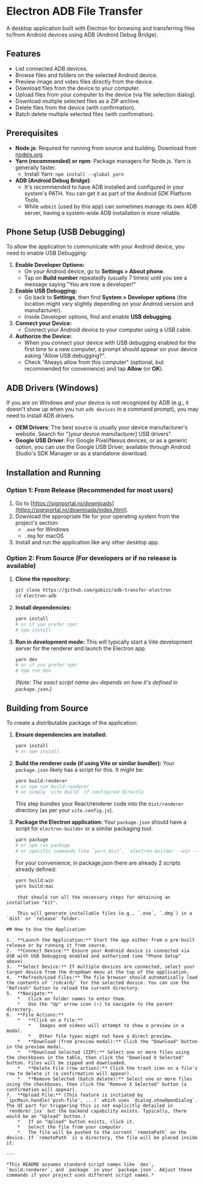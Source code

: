 # Electron ADB File Transfer

A desktop application built with Electron for browsing and transferring files to/from Android devices using ADB (Android Debug Bridge).

## Features

*   List connected ADB devices.
*   Browse files and folders on the selected Android device.
*   Preview image and video files directly from the device.
*   Download files from the device to your computer.
*   Upload files from your computer to the device (via file selection dialog).
*   Download multiple selected files as a ZIP archive.
*   Delete files from the device (with confirmation).
*   Batch delete multiple selected files (with confirmation).

## Prerequisites

*   **Node.js**: Required for running from source and building. Download from [nodejs.org](https://nodejs.org/).
*   **Yarn (recommended) or npm**: Package managers for Node.js. Yarn is generally faster.
    *   Install Yarn: `npm install --global yarn`
*   **ADB (Android Debug Bridge)**:
    *   It's recommended to have ADB installed and configured in your system's PATH. You can get it as part of the Android SDK Platform Tools.
    *   While `adbkit` (used by this app) can sometimes manage its own ADB server, having a system-wide ADB installation is more reliable.

## Phone Setup (USB Debugging)

To allow the application to communicate with your Android device, you need to enable USB Debugging:

1.  **Enable Developer Options:**
    *   On your Android device, go to **Settings > About phone**.
    *   Tap on **Build number** repeatedly (usually 7 times) until you see a message saying "You are now a developer!"
2.  **Enable USB Debugging:**
    *   Go back to **Settings**, then find **System > Developer options** (the location might vary slightly depending on your Android version and manufacturer).
    *   Inside Developer options, find and enable **USB debugging**.
3.  **Connect your Device:**
    *   Connect your Android device to your computer using a USB cable.
4.  **Authorize the Device:**
    *   When you connect your device with USB debugging enabled for the first time to a new computer, a prompt should appear on your device asking "Allow USB debugging?".
    *   Check "Always allow from this computer" (optional, but recommended for convenience) and tap **Allow** (or **OK**).

## ADB Drivers (Windows)

If you are on Windows and your device is not recognized by ADB (e.g., it doesn't show up when you run `adb devices` in a command prompt), you may need to install ADB drivers.

*   **OEM Drivers**: The best source is usually your device manufacturer's website. Search for "[your device manufacturer] USB drivers".
*   **Google USB Driver**: For Google Pixel/Nexus devices, or as a generic option, you can use the Google USB Driver, available through Android Studio's SDK Manager or as a standalone download.

## Installation and Running

### Option 1: From Release (Recommended for most users)

1.  Go to [https://signportal.ro/downloads](https://signportal.ro/downloads/index.html).
2.  Download the appropriate file for your operating system from the project's section:
    *   `.exe` for Windows
    *   `.dmg` for macOS
3.  Install and run the application like any other desktop app.

### Option 2: From Source (For developers or if no release is available)

1.  **Clone the repository:**
    ```bash
    git clone https://github.com/gabizz/adb-transfer-electron
    cd electron-adb
    ```
2.  **Install dependencies:**
    ```bash
    yarn install
    # or if you prefer npm:
    # npm install
    ```
3.  **Run in development mode:**
    This will typically start a Vite development server for the renderer and launch the Electron app.
    ```bash
    yarn dev
    # or if you prefer npm:
    # npm run dev
    ```
    *(Note: The exact script name `dev` depends on how it's defined in `package.json`.)*

## Building from Source

To create a distributable package of the application:

1.  **Ensure dependencies are installed:**
    ```bash
    yarn install
    # or npm install
    ```
2.  **Build the renderer code (if using Vite or similar bundler):**
    Your `package.json` likely has a script for this. It might be:
    ```bash
    yarn build:renderer
    # or npm run build:renderer
    # or simply `vite build` if configured directly
    ```
    This step bundles your React/renderer code into the `dist/renderer` directory (as per your `vite.config.js`).

3.  **Package the Electron application:**
    Your `package.json` should have a script for `electron-builder` or a similar packaging tool.
    ```bash
    yarn package
    # or npm run package
    # or specific commands like `yarn dist`, `electron-builder --win --mac`, etc.
    ```

    For your convenience, in package,json there are already 2 scripts already defined:
    ```bash
    yarn build:win
    yarn build:mac
```
    that should run all the necessary steps for obtaining an installation "kit".
    
    This will generate installable files (e.g., `.exe`, `.dmg`) in a `dist` or `release` folder.

## How to Use the Application

1.  **Launch the Application:** Start the app either from a pre-built release or by running it from source.
2.  **Connect Device:** Ensure your Android device is connected via USB with USB Debugging enabled and authorized (see "Phone Setup" above).
3.  **Select Device:** If multiple devices are connected, select your target device from the dropdown menu at the top of the application.
4.  **Refresh/Load Files:** The file browser should automatically load the contents of `/sdcard/` for the selected device. You can use the "Refresh" button to reload the current directory.
5.  **Navigate:**
    *   Click on folder names to enter them.
    *   Use the "Up" arrow icon (↑) to navigate to the parent directory.
6.  **File Actions:**
    *   **Click on a file:**
        *   Images and videos will attempt to show a preview in a modal.
        *   Other file types might not have a direct preview.
    *   **Download (from preview modal):** Click the "Download" button in the preview modal.
    *   **Download Selected (ZIP):** Select one or more files using the checkboxes in the table, then click the "Download X Selected" button. Files will be zipped and downloaded.
    *   **Delete File (row action):** Click the trash icon on a file's row to delete it (a confirmation will appear).
    *   **Remove Selected (batch delete):** Select one or more files using the checkboxes, then click the "Remove X Selected" button (a confirmation will appear).
7.  **Upload File:** (This feature is initiated by `ipcMain.handle('push-file', ...)` which uses `dialog.showOpenDialog`. The UI part for triggering this is not explicitly detailed in `renderer.jsx` but the backend capability exists. Typically, there would be an "Upload" button.)
    *   If an "Upload" button exists, click it.
    *   Select the file from your computer.
    *   The file will be pushed to the current `remotePath` on the device. If `remotePath` is a directory, the file will be placed inside it.

---

*This README assumes standard script names like `dev`, `build:renderer`, and `package` in your `package.json`. Adjust these commands if your project uses different script names.*
